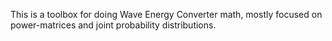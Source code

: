 This is a toolbox for doing Wave Energy Converter math, mostly focused on power-matrices and joint probability distributions.
